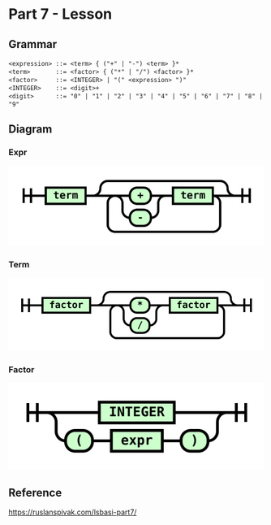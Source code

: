# Part 7 - Lesson

## Grammar

```ebnf
<expression> ::= <term> { ("+" | "-") <term> }*
<term>       ::= <factor> { ("*" | "/") <factor> }*
<factor>     ::= <INTEGER> | "(" <expression> ")"
<INTEGER>    ::= <digit>+
<digit>      ::= "0" | "1" | "2" | "3" | "4" | "5" | "6" | "7" | "8" | "9"
```

## Diagram

### Expr

![](diagram1.svg)

### Term

![](diagram2.svg)

### Factor

![](diagram3.svg)

## Reference

https://ruslanspivak.com/lsbasi-part7/
